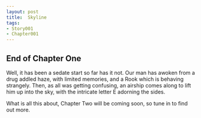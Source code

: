 ```yaml
---
layout: post
title:  Skyline
tags:
- Story001
- Chapter001
---
```


## End of Chapter One

Well, it has been a sedate start so far has it not.  Our man has awoken from a drug addled haze, with limited memories, and a Rook which is behaving strangely.  Then, as all was getting confusing, an airship comes along to lift him up into the sky, with the intricate letter E adorning the sides.

What is all this about, Chapter Two will be coming soon, so tune in to find out more.
